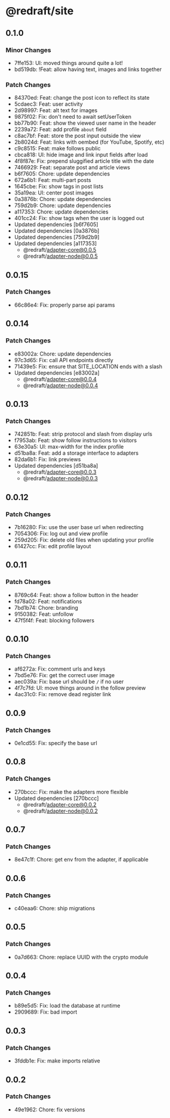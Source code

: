 # @redraft/site

## 0.1.0

### Minor Changes

- 7ffe153: UI: moved things around quite a lot!
- bd519db: !Feat: allow having text, images and links together

### Patch Changes

- 84370ed: Feat: change the post icon to reflect its state
- 5cdaec3: Feat: user activity
- 2d98997: Feat: alt text for images
- 9875f02: Fix: don't need to await setUserToken
- bb77b90: Feat: show the viewed user name in the header
- 2239a72: Feat: add profile `about` field
- c8ac7bf: Feat: store the post input outside the view
- 2b8024d: Feat: links with oembed (for YouTube, Spotify, etc)
- c9c8515: Feat: make follows public
- cbca818: UI: hide image and link input fields after load
- 4f8f87e: Fix: prepend sluggified article title with the date
- 7466929: Feat: separate post and article views
- b6f7605: Chore: update dependencies
- 672a6b1: Feat: multi-part posts
- 1645cbe: Fix: show tags in post lists
- 35a19ea: UI: center post images
- 0a3876b: Chore: update dependencies
- 759d2b9: Chore: update dependencies
- a117353: Chore: update dependencies
- 401cc24: Fix: show tags when the user is logged out
- Updated dependencies [b6f7605]
- Updated dependencies [0a3876b]
- Updated dependencies [759d2b9]
- Updated dependencies [a117353]
  - @redraft/adapter-core@0.0.5
  - @redraft/adapter-node@0.0.5

## 0.0.15

### Patch Changes

- 66c86e4: Fix: properly parse api params

## 0.0.14

### Patch Changes

- e83002a: Chore: update dependencies
- 97c3d65: Fix: call API endpoints directly
- 71439e5: Fix: ensure that SITE_LOCATION ends with a slash
- Updated dependencies [e83002a]
  - @redraft/adapter-core@0.0.4
  - @redraft/adapter-node@0.0.4

## 0.0.13

### Patch Changes

- 742851b: Feat: strip protocol and slash from display urls
- f7953ab: Feat: show follow instructions to visitors
- 63e30a5: UI: max-width for the index profile
- d51ba8a: Feat: add a storage interface to adapters
- 82da6b1: Fix: link previews
- Updated dependencies [d51ba8a]
  - @redraft/adapter-core@0.0.3
  - @redraft/adapter-node@0.0.3

## 0.0.12

### Patch Changes

- 7b16280: Fix: use the user base url when redirecting
- 7054306: Fix: log out and view profile
- 259d205: Fix: delete old files when updating your profile
- 61427cc: Fix: edit profile layout

## 0.0.11

### Patch Changes

- 8769c64: Feat: show a follow button in the header
- fd78a02: Feat: notifications
- 7bd1b74: Chore: branding
- 9150382: Feat: unfollow
- 47f5f4f: Feat: blocking followers

## 0.0.10

### Patch Changes

- af6272a: Fix: comment urls and keys
- 7bd5e76: Fix: get the correct user image
- aec039a: Fix: base url should be `/` if no user
- 4f7c7fd: UI: move things around in the follow preview
- 4ac31c0: Fix: remove dead register link

## 0.0.9

### Patch Changes

- 0e1cd55: Fix: specify the base url

## 0.0.8

### Patch Changes

- 270bccc: Fix: make the adapters more flexible
- Updated dependencies [270bccc]
  - @redraft/adapter-core@0.0.2
  - @redraft/adapter-node@0.0.2

## 0.0.7

### Patch Changes

- 8e47c1f: Chore: get env from the adapter, if applicable

## 0.0.6

### Patch Changes

- c40eaa6: Chore: ship migrations

## 0.0.5

### Patch Changes

- 0a7d663: Chore: replace UUID with the crypto module

## 0.0.4

### Patch Changes

- b89e5d5: Fix: load the database at runtime
- 2909689: Fix: bad import

## 0.0.3

### Patch Changes

- 3fddb1e: Fix: make imports relative

## 0.0.2

### Patch Changes

- 49e1962: Chore: fix versions
